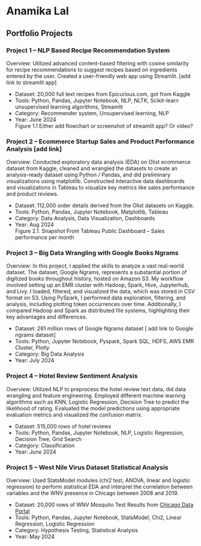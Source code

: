 # Anamika Lal

## Portfolio Projects

### Project 1 – NLP Based Recipe Recommendation System
Overview: Utilized advanced content-based filtering with cosine similarity for recipe recommendations to suggest recipes based on ingredients entered by the user. Created a user-friendly web app using Streamlit. [add link to streamlit app]  
- Dataset: 20,000 full text recipes from Epicurious.com, got from Kaggle
- Tools: Python, Pandas, Jupyter Notebook, NLP, NLTK, Scikit-learn unsupervised learning algorithms, Streamlit
- Category: Recommender system, Unsupervised learning, NLP
- Year: June 2024  
Figure 1.1 Either add flowchart or screenshot of streamlit app? Or video?


### Project 2 – Ecommerce Startup Sales and Product Performance Analysis [add link]
Overview: Conducted exploratory data analysis (EDA) on Olist ecommerce dataset from Kaggle, cleaned and wrangled the datasets to create an analysis-ready dataset using Python / Pandas, and did preliminary visualizations using matplotlib.
Constructed interactive data dashboards and visualizations in Tableau to visualize key metrics like sales performance and product reviews. 
- Dataset: 112,000 order details derived from the Olist datasets on Kaggle.
- Tools: Python, Pandas, Jupyter Notebook, Matplotlib, Tableau
- Category: Data Analysis, Data Visualization, Dashboards
- Year: Aug 2024  
Figure 2.1. Snapshot From Tableau Public Dashboard – Sales performance per month


### Project 3 – Big Data Wrangling with Google Books Ngrams
Overview: In this project, I applied the skills to analyze a vast real-world dataset. The dataset, Google Ngrams, represents a substantial portion of digitized books throughout history, hosted on Amazon S3. My workflow involved setting up an EMR cluster with Hadoop, Spark, Hive, Jupyterhub, and Livy. I loaded, filtered, and visualized the data, which was stored in CSV format on S3. Using PySpark, I performed data exploration, filtering, and analysis, including plotting token occurrences over time. Additionally, I compared Hadoop and Spark as distributed file systems, highlighting their key advantages and differences.
- Dataset: 261 million rows of Google Ngrams dataset [ add link to Google ngrams dataset]
- Tools: Python, Jupyter Notebook, Pyspark, Spark SQL, HDFS, AWS EMR Cluster, Plotly
- Category: Big Data Analysis
- Year: July 2024


### Project 4 – Hotel Review Sentiment Analysis
Overview: Utilized NLP to preprocess the hotel review text data, did data wrangling and feature engineering. Employed different machine learning algorithms such as KNN, Logistic Regression, Decision Tree to predict the likelihood of rating. Evaluated the model predictions using appropriate evaluation metrics and visualized the confusion matrix.
- Dataset: 515,000 rows of hotel reviews
- Tools: Python, Pandas, Jupyter Notebook, NLP, Logistic Regression, Decision Tree, Grid Search
- Category: Classification
- Year: June 2024


### Project 5 – West Nile Virus Dataset Statistical Analysis
Overview: Used StatsModel modules (chi2 test, ANOVA, linear and logistic regression) to perform statistical EDA and interpret the correlation between variables and the WNV presence in Chicago between 2008 and 2019.
- Dataset: 20,000 rows of WNV Mosquito Test Results from [Chicago Data Portal](https://data.cityofchicago.org/Health-Human-Services/West-Nile-Virus-WNV-Mosquito-Test-Results/jqe8-8r6s/about_data)
- Tools: Python, Pandas, Jupyter Notebook, StatsModel, Chi2, Linear Regression, Logistic Regression
- Category: Hypothesis Testing, Statistical Analysis
- Year: May 2024
